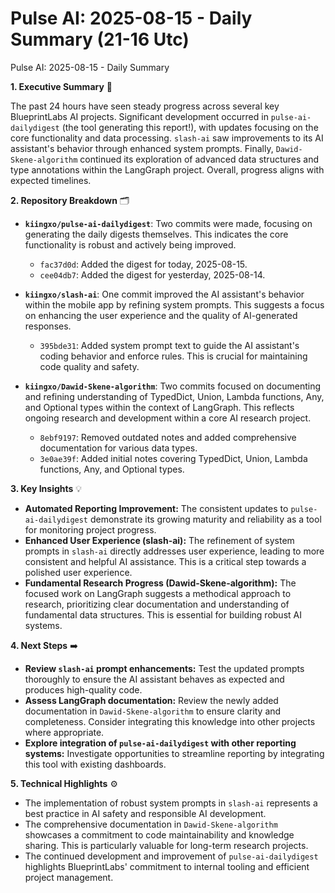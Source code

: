 # Pulse AI: 2025-08-15 - Daily Summary (21-16 Utc)

Pulse AI: 2025-08-15 - Daily Summary

**1. Executive Summary** 📝

The past 24 hours have seen steady progress across several key BlueprintLabs AI projects.  Significant development occurred in `pulse-ai-dailydigest` (the tool generating this report!), with updates focusing on the core functionality and data processing.  `slash-ai` saw improvements to its AI assistant's behavior through enhanced system prompts.  Finally, `Dawid-Skene-algorithm` continued its exploration of advanced data structures and type annotations within the LangGraph project.  Overall, progress aligns with expected timelines.


**2. Repository Breakdown** 🗂️

* **`kiingxo/pulse-ai-dailydigest`**:  Two commits were made, focusing on generating the daily digests themselves.  This indicates the core functionality is robust and actively being improved.
    * `fac37d0d`: Added the digest for today, 2025-08-15.
    * `cee04db7`: Added the digest for yesterday, 2025-08-14.

* **`kiingxo/slash-ai`**: One commit improved the AI assistant's behavior within the mobile app by refining system prompts. This suggests a focus on enhancing the user experience and the quality of AI-generated responses.
    * `395bde31`: Added system prompt text to guide the AI assistant's coding behavior and enforce rules. This is crucial for maintaining code quality and safety.

* **`kiingxo/Dawid-Skene-algorithm`**: Two commits focused on documenting and refining understanding of TypedDict, Union, Lambda functions, Any, and Optional types within the context of LangGraph. This reflects ongoing research and development within a core AI research project.
    * `8ebf9197`: Removed outdated notes and added comprehensive documentation for various data types.
    * `3e0ae39f`: Added initial notes covering TypedDict, Union, Lambda functions, Any, and Optional types.


**3. Key Insights** 💡

* **Automated Reporting Improvement:** The consistent updates to `pulse-ai-dailydigest` demonstrate its growing maturity and reliability as a tool for monitoring project progress.
* **Enhanced User Experience (slash-ai):**  The refinement of system prompts in `slash-ai` directly addresses user experience, leading to more consistent and helpful AI assistance. This is a critical step towards a polished user experience.
* **Fundamental Research Progress (Dawid-Skene-algorithm):**  The focused work on LangGraph suggests a methodical approach to research, prioritizing clear documentation and understanding of fundamental data structures.  This is essential for building robust AI systems.


**4. Next Steps** ➡️

* **Review `slash-ai` prompt enhancements:**  Test the updated prompts thoroughly to ensure the AI assistant behaves as expected and produces high-quality code.
* **Assess LangGraph documentation:**  Review the newly added documentation in `Dawid-Skene-algorithm` to ensure clarity and completeness.  Consider integrating this knowledge into other projects where appropriate.
* **Explore integration of `pulse-ai-dailydigest` with other reporting systems:**  Investigate opportunities to streamline reporting by integrating this tool with existing dashboards.


**5. Technical Highlights** ⚙️

* The implementation of robust system prompts in `slash-ai` represents a best practice in AI safety and responsible AI development.
* The comprehensive documentation in `Dawid-Skene-algorithm` showcases a commitment to code maintainability and knowledge sharing.  This is particularly valuable for long-term research projects.
* The continued development and improvement of `pulse-ai-dailydigest` highlights BlueprintLabs' commitment to internal tooling and efficient project management.
